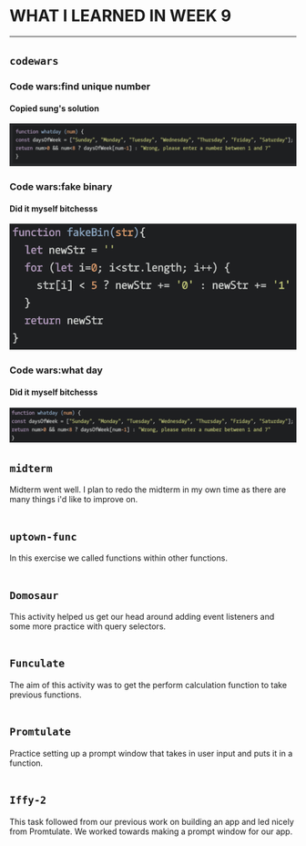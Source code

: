 # **WHAT I LEARNED IN  WEEK 9** 
___

## `codewars`

### Code wars:find unique number 
#### Copied sung's solution
![Code wars:find unique number](find-unique-number.png)

### Code wars:fake binary 
#### Did it myself bitchesss
![Code wars:fake binary](fake-binary.png)

### Code wars:what day
#### Did it myself bitchesss
![Code wars:what day](what-day.png)

## `midterm`

Midterm went well. I plan to redo the midterm in my own time as there are many things i'd like to improve on. 

```javascript


```
## `uptown-func`

In this exercise we called functions within other functions. 

```javascript


```
## `Domosaur`

This activity helped us get our head around adding event listeners and some more practice with query selectors.

```javascript


```
## `Funculate`

The aim of this activity was to get the perform calculation function to take previous functions.

```javascript

```

## `Promtulate`

Practice setting up a prompt window that takes in user input and puts it in a function.

```javascript

```

## `Iffy-2`

This task followed from our previous work on building an app and led nicely from Promtulate. We worked towards making a prompt window for our app.

```javascript

```